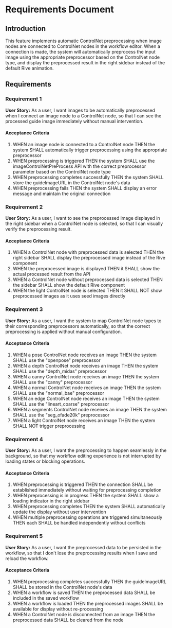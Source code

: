 # Requirements Document

## Introduction

This feature implements automatic ControlNet preprocessing when image nodes are connected to ControlNet nodes in the workflow editor. When a connection is made, the system will automatically preprocess the input image using the appropriate preprocessor based on the ControlNet node type, and display the preprocessed result in the right sidebar instead of the default Rive animation.

## Requirements

### Requirement 1

**User Story:** As a user, I want images to be automatically preprocessed when I connect an image node to a ControlNet node, so that I can see the processed guide image immediately without manual intervention.

#### Acceptance Criteria

1. WHEN an image node is connected to a ControlNet node THEN the system SHALL automatically trigger preprocessing using the appropriate preprocessor
2. WHEN preprocessing is triggered THEN the system SHALL use the imageControlNetPreProcess API with the correct preprocessor parameter based on the ControlNet node type
3. WHEN preprocessing completes successfully THEN the system SHALL store the guideImageURL in the ControlNet node's data
4. WHEN preprocessing fails THEN the system SHALL display an error message and maintain the original connection

### Requirement 2

**User Story:** As a user, I want to see the preprocessed image displayed in the right sidebar when a ControlNet node is selected, so that I can visually verify the preprocessing result.

#### Acceptance Criteria

1. WHEN a ControlNet node with preprocessed data is selected THEN the right sidebar SHALL display the preprocessed image instead of the Rive component
2. WHEN the preprocessed image is displayed THEN it SHALL show the actual processed result from the API
3. WHEN a ControlNet node without preprocessed data is selected THEN the sidebar SHALL show the default Rive component
4. WHEN the light ControlNet node is selected THEN it SHALL NOT show preprocessed images as it uses seed images directly

### Requirement 3

**User Story:** As a user, I want the system to map ControlNet node types to their corresponding preprocessors automatically, so that the correct preprocessing is applied without manual configuration.

#### Acceptance Criteria

1. WHEN a pose ControlNet node receives an image THEN the system SHALL use the "openpose" preprocessor
2. WHEN a depth ControlNet node receives an image THEN the system SHALL use the "depth_midas" preprocessor  
3. WHEN a canny ControlNet node receives an image THEN the system SHALL use the "canny" preprocessor
4. WHEN a normal ControlNet node receives an image THEN the system SHALL use the "normal_bae" preprocessor
5. WHEN an edge ControlNet node receives an image THEN the system SHALL use the "lineart_coarse" preprocessor
6. WHEN a segments ControlNet node receives an image THEN the system SHALL use the "seg_ofade20k" preprocessor
7. WHEN a light ControlNet node receives an image THEN the system SHALL NOT trigger preprocessing

### Requirement 4

**User Story:** As a user, I want the preprocessing to happen seamlessly in the background, so that my workflow editing experience is not interrupted by loading states or blocking operations.

#### Acceptance Criteria

1. WHEN preprocessing is triggered THEN the connection SHALL be established immediately without waiting for preprocessing completion
2. WHEN preprocessing is in progress THEN the system SHALL show a loading indicator in the right sidebar
3. WHEN preprocessing completes THEN the system SHALL automatically update the display without user intervention
4. WHEN multiple preprocessing operations are triggered simultaneously THEN each SHALL be handled independently without conflicts

### Requirement 5

**User Story:** As a user, I want the preprocessed data to be persisted in the workflow, so that I don't lose the preprocessing results when I save and reload the workflow.

#### Acceptance Criteria

1. WHEN preprocessing completes successfully THEN the guideImageURL SHALL be stored in the ControlNet node's data
2. WHEN a workflow is saved THEN the preprocessed data SHALL be included in the saved workflow
3. WHEN a workflow is loaded THEN the preprocessed images SHALL be available for display without re-processing
4. WHEN a ControlNet node is disconnected from an image THEN the preprocessed data SHALL be cleared from the node